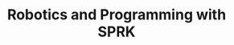 ---
layout: course_detail
title: "Robotics and Programming with SPRK"
courseTitle: "Robotics and Programming with SPRK"
courseDescription: "Learn how to program and control a robot, and enter the world of coding"
topTitleLine1: "Robotics and Programming with SPRK"
topTitleLine2: ""
topGradeLevel: "Grade K - 3"
topIntroText: "SPRK is far more than just a robot; it’s your vehicle to discovery. Connect to the Lightning Lab app to learn programming, complete activities, and get inspired through connected play and coding. This robot opens the world of coding."
bgTitle: "Learn Programming with a SPRK Robot"
bgText: "Learn how to program and control a robot, and enter the world of coding."
bgImageUrl: "img/my/sprk-learn-5.jpg"
bgLearnMoreText: "See SPRK Robot in action"
bgLearnMoreLink: "https://www.youtube.com/embed/Yg8LmEkI_0c?autoplay=1"
aboutTitle: "About the Course"
aboutText: ""
aboutCategoryTitle: "Category"
aboutCategory: "Robotics | Programming"
aboutGradeLevelTitle: "Grade"
aboutGradeLevel: "K - 3"
aboutSkillLevelTitle: "Skill Level"
aboutSkillLevel: "Beginner to Intermediate"
aboutRatioTitle: "Ratio Guarantee"
aboutRatio: "4 Students per Instructor"
promotion1: 
  enabled: "true"
  title: "Learn with Your Robot Friend"
  text: "You are going to spend the entire camp with your robot friend - SPRK. SPRK is smart and understands your commands. Your job is to learn how to program the commands in order to let SPRK accomplish challenging tasks."
  imageUrl: "img/my/sprk-learn-3.jpg"
promotion2: 
  enabled: "true"
  title: "Approachable Programming"
  text: "Beginners can give robots commands by drawing a path in the app for their robot to follow. Intermediate coders can utilize the familiar block-based drag and drop interface, while pros can use new text programming and write their own code."
  imageUrl: "img/my/sprk-learn-1.jpg"
promotion3: 
  enabled: "true"
  title: "Simple Examples Show Big Ideas"
  text: "SPRK uses a simple and visual programming language to build program blocks and control robots. However, the simple blocks reveal the most important concepts about computer programming such as variables, conditions, and loops."
  imageUrl: "img/my/sprk-learn-6.jpg"
promotion4: 
  enabled: "true"
  title: "Learn Programming with Fun"
  text: "Through connected play and discovery, the robots challenge and inspire brilliant young minds. From math and science to programming and the arts, hands-on activities expand imaginations and help shape a brighter future."
  imageUrl: "img/my/sprk-learn-5.jpg"
promotion5: 
  enabled: "true"
  title: "Hands-On Learning Experiences"
  text: "We focus on hands-on problem solving skills and techniques. You will learn how to solve problems using different programming methods. Everybody competes with each other, but will also collaborate and work with each other to accomplish the challenging tasks together."
  imageUrl: "img/my/sprk-learn-6.png"
curriculum: 
  enabled: "false"
goalsTitle: "Top Skills Students Will Learn"
goals: 
- icon: "icon-Robot"
  text: "The fundamentals of robotics and robot controller"
- icon: "icon-Duplicate-Window"
  text: "SPRK Lightening Lab and the visual programming language"
- icon: "icon-Computer"
  text: "The basic concepts of computer science and programming"
- icon: "icon-Idea"
  text: "Creativity and hands-on problem-solving skills"
- icon: "icon-Affiliate"
  text: "Collaborative teamwork and social skills"
- icon: "icon-Key"
  text: "The ability to adapt new challenges and environments"
highlightsTitle: "Course Highlights"
highlights: 
- icon: "icon-Fashion"
  title: "Always Having Fun"
  text: "Fun programming is our top priority when designing all the content"
- icon: "icon-Administrator"
  title: "Learn with Professionals"
  text: "Gain extra experiences about the real industry and research"
- icon: "icon-Hand"
  title: "Live Interactions"
  text: "Get your question answered in class and compete with your classmates"
- icon: "icon-Air-Balloon"
  title: "Well-Designed Assignments and Projects"
  text: "Learn by doing is the key for CS study, all the assignments and projects are design for the goals"
- icon: "icon-Idea"
  title: "Focus on Imagination and Creativity"
  text: "Learning programming is not the ultimate goal. We focus on pushing the kids' imagination and creativity"
- icon: "icon-Key"
  title: "Apply Colleges with More Experiences"
  text: "Programming is just the first step. Build projects, attend science fairs will help you get into the top unversities"
sessionsEnabled: "false"
sessionsTitle: "Schedule"
sessionsTimeTitle: "Time"
sessionsDateTitle: "Date"
sessionsLocationTitle: "Location"
sessions: 
- date: "6/25 - 6/29"
  time: "1PM - 4PM"
  location: "Irvine, CA"
- date: "7/16 - 7/20"
  time: "9AM - 12PM"
  location: "Irvine, CA"
- date: "8/6 - 8/10"
  time: "1PM - 4PM"
  location: "Irvine, CA"
registrationEnabled: "true"
registrationTitle: ""
priceTitle: "Registration"
price: ""
allCreditCards: ""
priceItems: 
- "Try the first session for FREE"
- "Learn from the professionals"
- "1:4 teacher to students ratio"
- "Always learn by doing and having fun"
registrationLink: "https://csfoundation.wufoo.com/forms/m8vsgm21cz06w0/"
registerNow: "REGISTER NOW"
faq: 
  enabled: "false"
locations: 
- name: "Irvine Classroom"
  address1: "920 Roosevelt, Suite 200"
  address2: "Irvine, CA 92620"
  addressMap: "970 Roosevelt, Irvine, CA 92620"
promotionText: "Interested in learning programs with fun?"
promotionButtonText: "Contact Us"
promotionUrl: "page-contact-us.html"
engUrl: "sprk.html"
cnUrl: "sprkc.html"
---